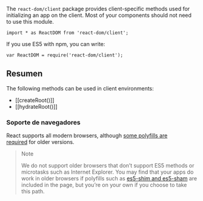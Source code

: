The `react-dom/client` package provides client-specific methods used for initializing an app on the client. Most of your components should not need to use this module.

```
import * as ReactDOM from 'react-dom/client';
```

If you use ES5 with npm, you can write:

```
var ReactDOM = require('react-dom/client');
```

## Resumen

The following methods can be used in client environments:

-   [[createRoot()]]
-   [[hydrateRoot()]]

### Soporte de navegadores

React supports all modern browsers, although [some polyfills are required](https://es.reactjs.org/docs/javascript-environment-requirements.html) for older versions.

> Note
> 
> We do not support older browsers that don’t support ES5 methods or microtasks such as Internet Explorer. You may find that your apps do work in older browsers if polyfills such as [es5-shim and es5-sham](https://github.com/es-shims/es5-shim) are included in the page, but you’re on your own if you choose to take this path.